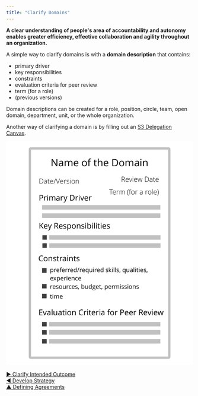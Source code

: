 ```yaml
---
title: "Clarify Domains"
---
```



**A clear understanding of people's area of accountability and autonomy enables greater efficiency, effective collaboration and agility throughout an organization.**

A simple way to clarify domains is with a **domain description** that contains:

-   primary driver
-   key responsibilities
-   constraints
-   evaluation criteria for peer review
-   term (for a role)
-   (previous versions)

Domain descriptions can be created for a role, position, circle, team, open domain, department, unit, or the whole organization.

Another way of clarifying a domain is by filling out an [S3 Delegation Canvas](http://s3canvas.sociocracy30.org/s3-delegation-canvas.html).

![A template for domain descriptions](img/templates/domain-description-template.png)


[&#9654; Clarify Intended Outcome](clarify-intended-outcome.html)<br/>[&#9664; Develop Strategy](develop-strategy.html)<br/>[&#9650; Defining Agreements](defining-agreements.html)

